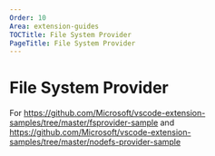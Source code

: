 ```yaml
---
Order: 10
Area: extension-guides
TOCTitle: File System Provider
PageTitle: File System Provider
---
```


# File System Provider

For https://github.com/Microsoft/vscode-extension-samples/tree/master/fsprovider-sample and https://github.com/Microsoft/vscode-extension-samples/tree/master/nodefs-provider-sample